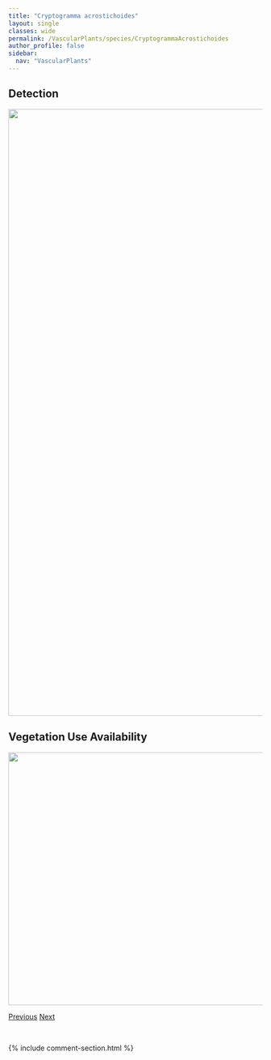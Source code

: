 ```yaml
---
title: "Cryptogramma acrostichoides"
layout: single
classes: wide
permalink: /VascularPlants/species/CryptogrammaAcrostichoides
author_profile: false
sidebar:
  nav: "VascularPlants"
---
```


<h2>Detection</h2>

<a href="https://drive.google.com/uc?export=view&id=1_frsGif1fIePY8SKAw7ySwBCk_Th8Upq">
<img src="https://drive.google.com/uc?export=view&id=1_frsGif1fIePY8SKAw7ySwBCk_Th8Upq" height = "1200" width = "800">
</a>


<h2>Vegetation Use Availability</h2>

<a href="https://drive.google.com/uc?export=view&id=1CQUW4x19uqi3ViCf8MBCp7w9NkzLFVMS">
<img src="https://drive.google.com/uc?export=view&id=1CQUW4x19uqi3ViCf8MBCp7w9NkzLFVMS" height = "500" width = "1000">
</a>


<a href="/DevelopmentWebsite/VascularPlants/species/CryptanthaFendleri" class="pagination--pager" title="Cryptantha fendleri">Previous</a> <a href="/DevelopmentWebsite/VascularPlants/species/CyclachaenaXanthiifolia" class="pagination--pager" title="Cyclachaena xanthiifolia">Next</a>

<p>&nbsp;</p>

{% include comment-section.html %}
